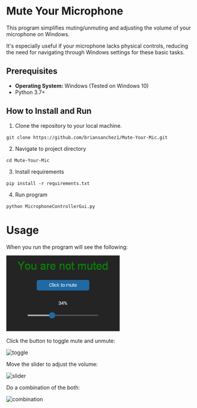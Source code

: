 # Mute Your Microphone

This program simplifies muting/unmuting and adjusting the volume of your microphone on Windows.

It's especially useful if your microphone lacks physical controls, reducing the need for navigating through Windows settings for these basic tasks.

## Prerequisites

- **Operating System:** Windows (Tested on Windows 10)
- Python 3.7+

## How to Install and Run

1. Clone the repository to your local machine.
```
git clone https://github.com/briansanchez1/Mute-Your-Mic.git
```

2. Navigate to project directory
```
cd Mute-Your-Mic
```
3. Install requirements
```
pip install -r requirements.txt
```
4. Run program
```
python MicrophoneControllerGui.py
```
# Usage
When you run the program will see the following:

![](doc_images/basic_screen.png)

Click the button to toggle mute and unmute:

![toggle](https://github.com/briansanchez1/Mute-Your-Mic/assets/115597244/4268fc06-dc25-4f69-9e50-620da271cc11)

Move the slider to adjust the volume:

![slider](https://github.com/briansanchez1/Mute-Your-Mic/assets/115597244/08ad2f05-1fc2-4f83-a2d6-b3e3a908e7a2)

Do a combination of the both:

![combination](https://github.com/briansanchez1/Mute-Your-Mic/assets/115597244/be3455cc-f42d-4242-be8c-5e31027e8014)
